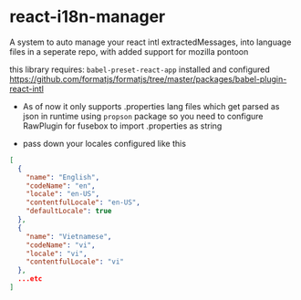 # react-i18n-manager
A system to auto manage your react intl extractedMessages, into language files in a seperate repo, with added support for mozilla pontoon

this library requires: `babel-preset-react-app` installed and configured
https://github.com/formatjs/formatjs/tree/master/packages/babel-plugin-react-intl

- As of now it only supports .properties lang files which get parsed as json in runtime using `propson` package so you need to configure RawPlugin for fusebox to import .properties as string

- pass down your locales configured like this

```json
[
  {
    "name": "English",
    "codeName": "en",
    "locale": "en-US",
    "contentfulLocale": "en-US",
    "defaultLocale": true
  },
  {
    "name": "Vietnamese",
    "codeName": "vi",
    "locale": "vi",
    "contentfulLocale": "vi"
  },
  ...etc
]
```
